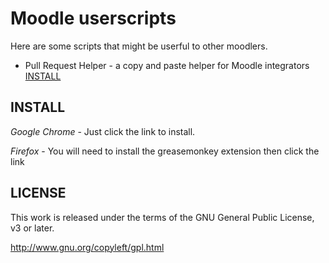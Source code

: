 Moodle userscripts
==================

Here are some scripts that might be userful to other moodlers.

- Pull Request Helper - a copy and paste helper for Moodle integrators [INSTALL](https://github.com/danpoltawski/userscripts-moodle/raw/master/pull-request-helper.user.js)

INSTALL
-------

*Google Chrome* - Just click the link to install.

*Firefox* - You will need to install the greasemonkey extension then click the link

LICENSE
-------
This work is released under the terms of the GNU General Public License, v3 or later.

http://www.gnu.org/copyleft/gpl.html
